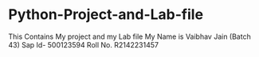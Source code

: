 # Python-Project-and-Lab-file
This Contains My project and my Lab file
My Name is Vaibhav Jain (Batch 43)
Sap Id- 500123594
Roll No. R2142231457

